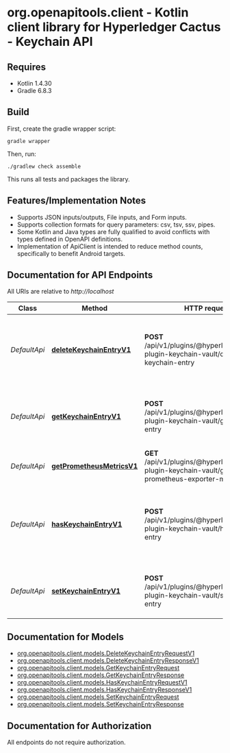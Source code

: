 # org.openapitools.client - Kotlin client library for Hyperledger Cactus - Keychain API

## Requires

* Kotlin 1.4.30
* Gradle 6.8.3

## Build

First, create the gradle wrapper script:

```
gradle wrapper
```

Then, run:

```
./gradlew check assemble
```

This runs all tests and packages the library.

## Features/Implementation Notes

* Supports JSON inputs/outputs, File inputs, and Form inputs.
* Supports collection formats for query parameters: csv, tsv, ssv, pipes.
* Some Kotlin and Java types are fully qualified to avoid conflicts with types defined in OpenAPI definitions.
* Implementation of ApiClient is intended to reduce method counts, specifically to benefit Android targets.

<a name="documentation-for-api-endpoints"></a>
## Documentation for API Endpoints

All URIs are relative to *http://localhost*

Class | Method | HTTP request | Description
------------ | ------------- | ------------- | -------------
*DefaultApi* | [**deleteKeychainEntryV1**](docs/DefaultApi.md#deletekeychainentryv1) | **POST** /api/v1/plugins/@hyperledger/cactus-plugin-keychain-vault/delete-keychain-entry | Deletes an entry from the keychain stored under the provided key.
*DefaultApi* | [**getKeychainEntryV1**](docs/DefaultApi.md#getkeychainentryv1) | **POST** /api/v1/plugins/@hyperledger/cactus-plugin-keychain-vault/get-keychain-entry | Retrieves the contents of a keychain entry from the backend.
*DefaultApi* | [**getPrometheusMetricsV1**](docs/DefaultApi.md#getprometheusmetricsv1) | **GET** /api/v1/plugins/@hyperledger/cactus-plugin-keychain-vault/get-prometheus-exporter-metrics | Get the Prometheus Metrics
*DefaultApi* | [**hasKeychainEntryV1**](docs/DefaultApi.md#haskeychainentryv1) | **POST** /api/v1/plugins/@hyperledger/cactus-plugin-keychain-vault/has-keychain-entry | Retrieves the information regarding a key being present on the keychain or not.
*DefaultApi* | [**setKeychainEntryV1**](docs/DefaultApi.md#setkeychainentryv1) | **POST** /api/v1/plugins/@hyperledger/cactus-plugin-keychain-vault/set-keychain-entry | Sets a value under a key on the keychain backend.


<a name="documentation-for-models"></a>
## Documentation for Models

 - [org.openapitools.client.models.DeleteKeychainEntryRequestV1](docs/DeleteKeychainEntryRequestV1.md)
 - [org.openapitools.client.models.DeleteKeychainEntryResponseV1](docs/DeleteKeychainEntryResponseV1.md)
 - [org.openapitools.client.models.GetKeychainEntryRequest](docs/GetKeychainEntryRequest.md)
 - [org.openapitools.client.models.GetKeychainEntryResponse](docs/GetKeychainEntryResponse.md)
 - [org.openapitools.client.models.HasKeychainEntryRequestV1](docs/HasKeychainEntryRequestV1.md)
 - [org.openapitools.client.models.HasKeychainEntryResponseV1](docs/HasKeychainEntryResponseV1.md)
 - [org.openapitools.client.models.SetKeychainEntryRequest](docs/SetKeychainEntryRequest.md)
 - [org.openapitools.client.models.SetKeychainEntryResponse](docs/SetKeychainEntryResponse.md)


<a name="documentation-for-authorization"></a>
## Documentation for Authorization

All endpoints do not require authorization.
